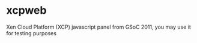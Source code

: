 xcpweb
======

Xen Cloud Platform (XCP) javascript panel from GSoC 2011, you may use it for testing purposes
